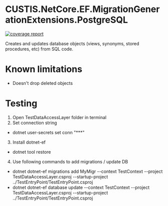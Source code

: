 # CUSTIS.NetCore.EF.MigrationGenerationExtensions.PostgreSQL

[![coverage report](https://git.custis.ru/pub/custis.netcore.ef.migrationgenerationextensions/badges/main/coverage.svg)](https://git.custis.ru/pub/custis.netcore.ef.migrationgenerationextensions/-/commits/main)

Creates and updates database objects (views, synonyms, stored procedures, etc) from SQL code.

# Known limitations
- Doesn't drop deleted objects

# Testing
1. Open TestDataAccessLayer folder in terminal
2. Set connection string
  * dotnet user-secrets set conn "***"
3. Install dotnet-ef
  * dotnet tool restore
4. Use following commands to add migrations / update DB
  * dotnet dotnet-ef migrations add MyMigr --context TestContext --project TestDataAccessLayer.csproj --startup-project ../TestEntryPoint/TestEntryPoint.csproj
  * dotnet dotnet-ef database update --context TestContext --project TestDataAccessLayer.csproj --startup-project ../TestEntryPoint/TestEntryPoint.csproj